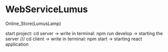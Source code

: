 # WebServiceLumus
Online_Store(LumusLamp)


start project: cd server -> write in terminal: npm run develop -> starting the server
               /// cd client -> write in terminal: npm start -> starting react application
